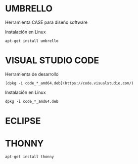 # UMBRELLO
Herramienta CASE para diseño software

Instalación en Linux
```linux
apt-get install umbrello
```

# VISUAL STUDIO CODE
Herramienta de desarrollo

```url
[dpkg -i code_*_amd64.deb](https://code.visualstudio.com/)
```
Instalación en Linux
```linux
dpkg -i code_*_amd64.deb
```
# ECLIPSE

# THONNY
```linux
apt-get install thonny
```
